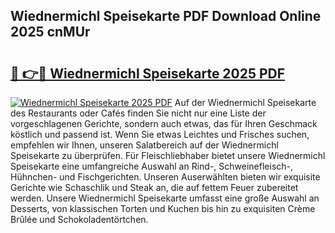 ## Wiednermichl Speisekarte PDF Download Online 2025 cnMUr

# <h2><a href="http://gc70qqx.nevu.top/?p=Wiednermichl+Speisekarte">🔗 👉🔴 Wiednermichl Speisekarte 2025 PDF</a></h2>

[![Wiednermichl Speisekarte 2025 PDF](https://i.imgur.com/dBaPXMq.png)](http://gc70qqx.nevu.top/?p=Wiednermichl+Speisekarte)
Auf der Wiednermichl Speisekarte des Restaurants oder Cafés finden Sie nicht nur eine Liste der vorgeschlagenen Gerichte, sondern auch etwas, das für Ihren Geschmack köstlich und passend ist. Wenn Sie etwas Leichtes und Frisches suchen, empfehlen wir Ihnen, unseren Salatbereich auf der Wiednermichl Speisekarte zu überprüfen. Für Fleischliebhaber bietet unsere Wiednermichl Speisekarte eine umfangreiche Auswahl an Rind-, Schweinefleisch-, Hühnchen- und Fischgerichten. Unseren Auserwählten bieten wir exquisite Gerichte wie Schaschlik und Steak an, die auf fettem Feuer zubereitet werden. Unsere Wiednermichl Speisekarte umfasst eine große Auswahl an Desserts, von klassischen Torten und Kuchen bis hin zu exquisiten Crème Brûlée und Schokoladentörtchen.

